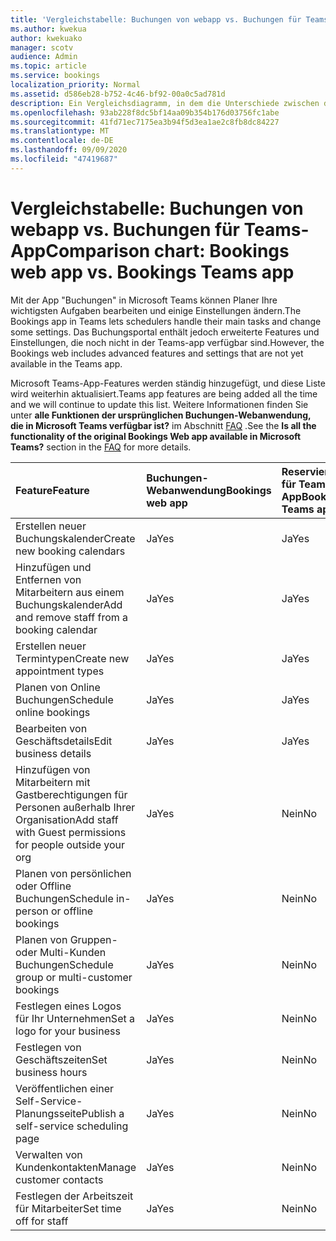 ```yaml
---
title: 'Vergleichstabelle: Buchungen von webapp vs. Buchungen für Teams-App'
ms.author: kwekua
author: kwekuako
manager: scotv
audience: Admin
ms.topic: article
ms.service: bookings
localization_priority: Normal
ms.assetid: d586eb28-b752-4c46-bf92-00a0c5ad781d
description: Ein Vergleichsdiagramm, in dem die Unterschiede zwischen den Funktionen der Buchungen-Webanwendung und der App "Teams" angezeigt werden.
ms.openlocfilehash: 93ab228f8dc5bf14aa09b354b176d03756fc1abe
ms.sourcegitcommit: 41fd71ec7175ea3b94f5d3ea1ae2c8fb8dc84227
ms.translationtype: MT
ms.contentlocale: de-DE
ms.lasthandoff: 09/09/2020
ms.locfileid: "47419687"
---
```

# <a name="comparison-chart-bookings-web-app-vs-bookings-teams-app"></a><span data-ttu-id="f108c-103">Vergleichstabelle: Buchungen von webapp vs. Buchungen für Teams-App</span><span class="sxs-lookup"><span data-stu-id="f108c-103">Comparison chart: Bookings web app vs. Bookings Teams app</span></span>

<span data-ttu-id="f108c-104">Mit der App "Buchungen" in Microsoft Teams können Planer Ihre wichtigsten Aufgaben bearbeiten und einige Einstellungen ändern.</span><span class="sxs-lookup"><span data-stu-id="f108c-104">The Bookings app in Teams lets schedulers handle their main tasks and change some settings.</span></span> <span data-ttu-id="f108c-105">Das Buchungsportal enthält jedoch erweiterte Features und Einstellungen, die noch nicht in der Teams-app verfügbar sind.</span><span class="sxs-lookup"><span data-stu-id="f108c-105">However, the Bookings web includes advanced features and settings that are not yet available in the Teams app.</span></span>

<span data-ttu-id="f108c-106">Microsoft Teams-App-Features werden ständig hinzugefügt, und diese Liste wird weiterhin aktualisiert.</span><span class="sxs-lookup"><span data-stu-id="f108c-106">Teams app features are being added all the time and we will continue to update this list.</span></span> <span data-ttu-id="f108c-107">Weitere Informationen finden Sie unter **alle Funktionen der ursprünglichen Buchungen-Webanwendung, die in Microsoft Teams verfügbar ist?** im Abschnitt [FAQ](bookings-faq.md) .</span><span class="sxs-lookup"><span data-stu-id="f108c-107">See the **Is all the functionality of the original Bookings Web app available in Microsoft Teams?** section in the [FAQ](bookings-faq.md) for more details.</span></span>

| <span data-ttu-id="f108c-108">Feature</span><span class="sxs-lookup"><span data-stu-id="f108c-108">Feature</span></span> | <span data-ttu-id="f108c-109">Buchungen-Webanwendung</span><span class="sxs-lookup"><span data-stu-id="f108c-109">Bookings web app</span></span> | <span data-ttu-id="f108c-110">Reservierungen für Teams-App</span><span class="sxs-lookup"><span data-stu-id="f108c-110">Bookings Teams app</span></span> |
|:---|:---|:---|
| <span data-ttu-id="f108c-111">Erstellen neuer Buchungskalender</span><span class="sxs-lookup"><span data-stu-id="f108c-111">Create new booking calendars</span></span> | <span data-ttu-id="f108c-112">Ja</span><span class="sxs-lookup"><span data-stu-id="f108c-112">Yes</span></span> | <span data-ttu-id="f108c-113">Ja</span><span class="sxs-lookup"><span data-stu-id="f108c-113">Yes</span></span> |
| <span data-ttu-id="f108c-114">Hinzufügen und Entfernen von Mitarbeitern aus einem Buchungskalender</span><span class="sxs-lookup"><span data-stu-id="f108c-114">Add and remove staff from a booking calendar</span></span> | <span data-ttu-id="f108c-115">Ja</span><span class="sxs-lookup"><span data-stu-id="f108c-115">Yes</span></span> | <span data-ttu-id="f108c-116">Ja</span><span class="sxs-lookup"><span data-stu-id="f108c-116">Yes</span></span> |
| <span data-ttu-id="f108c-117">Erstellen neuer Termintypen</span><span class="sxs-lookup"><span data-stu-id="f108c-117">Create new appointment types</span></span> | <span data-ttu-id="f108c-118">Ja</span><span class="sxs-lookup"><span data-stu-id="f108c-118">Yes</span></span> | <span data-ttu-id="f108c-119">Ja</span><span class="sxs-lookup"><span data-stu-id="f108c-119">Yes</span></span> |
| <span data-ttu-id="f108c-120">Planen von Online Buchungen</span><span class="sxs-lookup"><span data-stu-id="f108c-120">Schedule online bookings</span></span> | <span data-ttu-id="f108c-121">Ja</span><span class="sxs-lookup"><span data-stu-id="f108c-121">Yes</span></span> | <span data-ttu-id="f108c-122">Ja</span><span class="sxs-lookup"><span data-stu-id="f108c-122">Yes</span></span> |
| <span data-ttu-id="f108c-123">Bearbeiten von Geschäftsdetails</span><span class="sxs-lookup"><span data-stu-id="f108c-123">Edit business details</span></span> | <span data-ttu-id="f108c-124">Ja</span><span class="sxs-lookup"><span data-stu-id="f108c-124">Yes</span></span> | <span data-ttu-id="f108c-125">Ja</span><span class="sxs-lookup"><span data-stu-id="f108c-125">Yes</span></span> |
| <span data-ttu-id="f108c-126">Hinzufügen von Mitarbeitern mit Gastberechtigungen für Personen außerhalb Ihrer Organisation</span><span class="sxs-lookup"><span data-stu-id="f108c-126">Add staff with Guest permissions for people outside your org</span></span> | <span data-ttu-id="f108c-127">Ja</span><span class="sxs-lookup"><span data-stu-id="f108c-127">Yes</span></span> | <span data-ttu-id="f108c-128">Nein</span><span class="sxs-lookup"><span data-stu-id="f108c-128">No</span></span> |
| <span data-ttu-id="f108c-129">Planen von persönlichen oder Offline Buchungen</span><span class="sxs-lookup"><span data-stu-id="f108c-129">Schedule in-person or offline bookings</span></span> | <span data-ttu-id="f108c-130">Ja</span><span class="sxs-lookup"><span data-stu-id="f108c-130">Yes</span></span> | <span data-ttu-id="f108c-131">Nein</span><span class="sxs-lookup"><span data-stu-id="f108c-131">No</span></span> |
| <span data-ttu-id="f108c-132">Planen von Gruppen-oder Multi-Kunden Buchungen</span><span class="sxs-lookup"><span data-stu-id="f108c-132">Schedule group or multi-customer bookings</span></span> | <span data-ttu-id="f108c-133">Ja</span><span class="sxs-lookup"><span data-stu-id="f108c-133">Yes</span></span> | <span data-ttu-id="f108c-134">Nein</span><span class="sxs-lookup"><span data-stu-id="f108c-134">No</span></span> |
| <span data-ttu-id="f108c-135">Festlegen eines Logos für Ihr Unternehmen</span><span class="sxs-lookup"><span data-stu-id="f108c-135">Set a logo for your business</span></span> | <span data-ttu-id="f108c-136">Ja</span><span class="sxs-lookup"><span data-stu-id="f108c-136">Yes</span></span> | <span data-ttu-id="f108c-137">Nein</span><span class="sxs-lookup"><span data-stu-id="f108c-137">No</span></span> |
| <span data-ttu-id="f108c-138">Festlegen von Geschäftszeiten</span><span class="sxs-lookup"><span data-stu-id="f108c-138">Set business hours</span></span> | <span data-ttu-id="f108c-139">Ja</span><span class="sxs-lookup"><span data-stu-id="f108c-139">Yes</span></span> | <span data-ttu-id="f108c-140">Nein</span><span class="sxs-lookup"><span data-stu-id="f108c-140">No</span></span> |
| <span data-ttu-id="f108c-141">Veröffentlichen einer Self-Service-Planungsseite</span><span class="sxs-lookup"><span data-stu-id="f108c-141">Publish a self-service scheduling page</span></span> | <span data-ttu-id="f108c-142">Ja</span><span class="sxs-lookup"><span data-stu-id="f108c-142">Yes</span></span> | <span data-ttu-id="f108c-143">Nein</span><span class="sxs-lookup"><span data-stu-id="f108c-143">No</span></span> |
| <span data-ttu-id="f108c-144">Verwalten von Kundenkontakten</span><span class="sxs-lookup"><span data-stu-id="f108c-144">Manage customer contacts</span></span> | <span data-ttu-id="f108c-145">Ja</span><span class="sxs-lookup"><span data-stu-id="f108c-145">Yes</span></span> | <span data-ttu-id="f108c-146">Nein</span><span class="sxs-lookup"><span data-stu-id="f108c-146">No</span></span> |
| <span data-ttu-id="f108c-147">Festlegen der Arbeitszeit für Mitarbeiter</span><span class="sxs-lookup"><span data-stu-id="f108c-147">Set time off for staff</span></span> | <span data-ttu-id="f108c-148">Ja</span><span class="sxs-lookup"><span data-stu-id="f108c-148">Yes</span></span> | <span data-ttu-id="f108c-149">Nein</span><span class="sxs-lookup"><span data-stu-id="f108c-149">No</span></span> |
